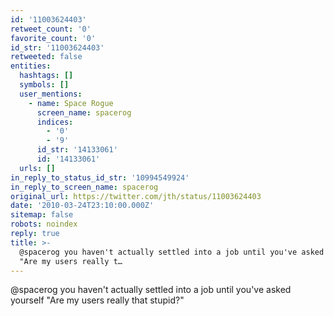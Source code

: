 ```yaml
---
id: '11003624403'
retweet_count: '0'
favorite_count: '0'
id_str: '11003624403'
retweeted: false
entities:
  hashtags: []
  symbols: []
  user_mentions:
    - name: Space Rogue
      screen_name: spacerog
      indices:
        - '0'
        - '9'
      id_str: '14133061'
      id: '14133061'
  urls: []
in_reply_to_status_id_str: '10994549924'
in_reply_to_screen_name: spacerog
original_url: https://twitter.com/jth/status/11003624403
date: '2010-03-24T23:10:00.000Z'
sitemap: false
robots: noindex
reply: true
title: >-
  @spacerog you haven't actually settled into a job until you've asked yourself
  "Are my users really t…
---
```


@spacerog you haven't actually settled into a job until you've asked yourself "Are my users really that stupid?"